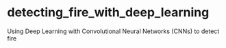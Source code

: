 # detecting_fire_with_deep_learning
Using Deep Learning with Convolutional Neural Networks (CNNs) to detect fire
